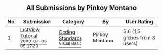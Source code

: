 ﻿<div align="center">

## All Submissions by Pinkoy Montano

</div>

No.  | Submission | Category | By   | User Rating
---- | ---------- | -------- | ---- | -----------
1 | [ListView Tutorial<br /><sup>2008-07-03 05:17:20</sup>](https://github.com/Planet-Source-Code/pinkoy-montano-listview-tutorial__1-70776) | [Coding Standards<br /><sup>Visual Basic</sup>](../ByCategory/coding-standards__1-43.md) | Pinkoy Montano | 5.0 (15 globes from 3 users)
